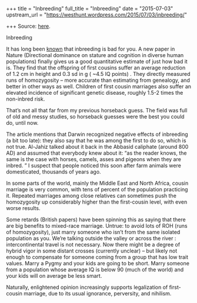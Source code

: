 +++
title = "Inbreeding"
full_title = "Inbreeding"
date = "2015-07-03"
upstream_url = "https://westhunt.wordpress.com/2015/07/03/inbreeding/"

+++
Source: [here](https://westhunt.wordpress.com/2015/07/03/inbreeding/).

Inbreeding

It has long been
[known](https://westhunt.wordpress.com/2012/10/28/who-could-have-known/)
that inbreeding is bad for you. A new paper in Nature (Directional
dominance on stature and cognition in diverse human populations) finally
gives us a good quantitative estimate of just how bad it is. They find
that the offspring of first cousins suffer an average reduction of 1.2
cm in height and 0.3 sd in g ( \~4.5 IQ points) . They directly
measured runs of homozygosity – more accurate than estimating from
genealogy, and better in other ways as well. Children of first cousin
marriages also suffer an elevated incidence of significant genetic
disease, roughly 1.5-2 times the non-inbred risk.

That’s not all that far from my previous horseback guess. The field was
full of old and messy studies, so horseback guesses were the best you
could do, until now.

The article mentions that Darwin recognized negative effects of
inbreeding (a bit too late): they also say that he was among the first
to do so, which is not true. Al-Jahiz talked about it back in the
Abbasid caliphate (around 800 AD) and assumed that everybody knew about
it: “as the reader knows, the same is the case with horses, camels,
asses and pigeons when they are inbred. ” I suspect that people noticed
this soon after farm animals were domesticated, thousands of years ago.

In some parts of the world, mainly the Middle East and North Africa,
cousin marriage is very common, with tens of percent of the population
practicing it. Repeated marriages among close relatives can sometimes
push the homozygosity up considerably higher than the first-cousin
level, with even worse results.

Some retards (British papers) have been spinning this as saying that
there are big benefits to mixed-race marriage. Untrue: to avoid lots
of ROH (runs of homozygosity), just marry someone who isn’t from the
same isolated population as you. We’re talking outside the valley or
across the river : intercontinental travel is not necessary. Now there
might be a degree of hybrid vigor in some distant crosses (currently
unclear) – but likely not enough to compensate for someone coming from a
group that has low trait values. Marry a Pygmy and your kids are going
to be short. Marry someone from a population whose average IQ is below
90 (much of the world) and your kids will on average be less smart.

Naturally, enlightened opinion increasingly supports legalization of
first-cousin marriage, due to its usual ignorance, perversity, and
nihilism.


